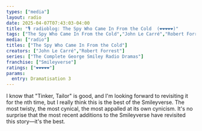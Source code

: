 ```yaml
---
types: ["media"]
layout: radio
date: 2025-04-07T07:43:03-04:00
title: "🎙️ radioblog: The Spy Who Came In From the Cold  (❤️❤️❤️❤️❤️)"
tags: ["The Spy Who Came In From the Cold","John Le Carré","Robert Forrest"]
media: ["radio"]
titles: ["The Spy Who Came In From the Cold"]
creators: ["John Le Carré","Robert Forrest"]
series: ["The Complete George Smiley Radio Dramas"]
franchise: ["Smileyverse"]
ratings: ["❤️❤️❤️❤️❤️"]
params:
  entry: Dramatisation 3
---
```


I know that "Tinker, Tailor" is good, and I'm looking forward to revisiting it for the nth time, but I really think this is the best of the Smileyverse. The most twisty, the most cynical, the most appalled at its own cynicism. It's no surprise that the most recent additions to the Smileyverse have revisited this story—it's the best.